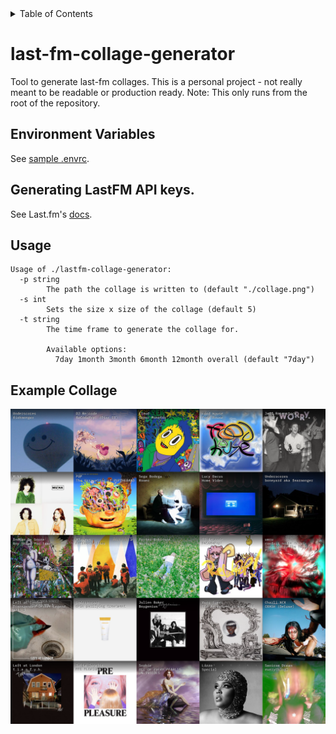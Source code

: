 <details>
<summary>
Table of Contents
</summary>

- [last-fm-collage-generator](#last-fm-collage-generator)
  - [Environment Variables](#environment-variables)
  - [Generating LastFM API keys.](#generating-lastfm-api-keys)
  - [Usage](#usage)
  - [Example Collage](#example-collage)

</details>

# last-fm-collage-generator

Tool to generate last-fm collages. This is a personal project - not really meant
to be readable or production ready. Note: This only runs from the root of the repository.

## Environment Variables

See [sample .envrc](.envrc.example).

## Generating LastFM API keys.

See Last.fm's [docs](https://www.last.fm/api#getting-started).

## Usage

```
Usage of ./lastfm-collage-generator:
  -p string
        The path the collage is written to (default "./collage.png")
  -s int
        Sets the size x size of the collage (default 5)
  -t string
        The time frame to generate the collage for.
    
        Available options:
          7day 1month 3month 6month 12month overall (default "7day")
```


## Example Collage

![Collage generated by lastfm-collage-generator.](./collages/six-month5x5.png)

